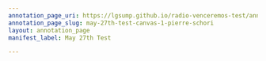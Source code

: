 ```yaml
---
annotation_page_uri: https://lgsump.github.io/radio-venceremos-test/annotations/may-27th-test-canvas-1-pierre-schori.json
annotation_page_slug: may-27th-test-canvas-1-pierre-schori
layout: annotation_page
manifest_label: May 27th Test

---
```

